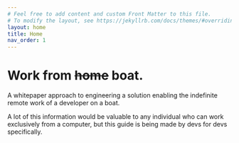 ```yaml
---
# Feel free to add content and custom Front Matter to this file.
# To modify the layout, see https://jekyllrb.com/docs/themes/#overriding-theme-defaults
layout: home
title: Home
nav_order: 1
---
```


# Work from ~~home~~ boat.

A whitepaper approach to engineering a solution enabling the indefinite remote work of a developer on a boat.

A lot of this information would be valuable to any individual who can work exclusively from a computer, but this guide is being made by devs for devs specifically.